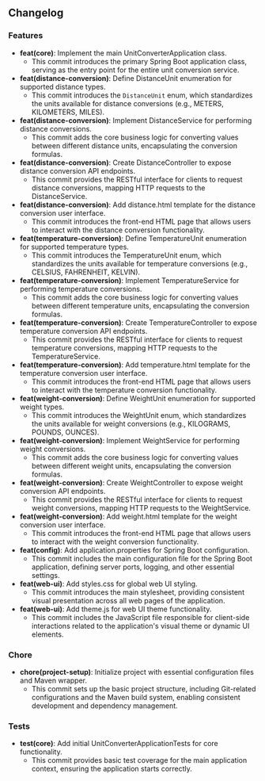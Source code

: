 ## Changelog

### Features

*   **feat(core)**: Implement the main UnitConverterApplication class.
    *   This commit introduces the primary Spring Boot application class, serving as the entry point for the entire unit conversion service.
*   **feat(distance-conversion)**: Define DistanceUnit enumeration for supported distance types.
    *   This commit introduces the `DistanceUnit` enum, which standardizes the units available for distance conversions (e.g., METERS, KILOMETERS, MILES).
*   **feat(distance-conversion)**: Implement DistanceService for performing distance conversions.
    *   This commit adds the core business logic for converting values between different distance units, encapsulating the conversion formulas.
*   **feat(distance-conversion)**: Create DistanceController to expose distance conversion API endpoints.
    *   This commit provides the RESTful interface for clients to request distance conversions, mapping HTTP requests to the DistanceService.
*   **feat(distance-conversion)**: Add distance.html template for the distance conversion user interface.
    *   This commit introduces the front-end HTML page that allows users to interact with the distance conversion functionality.
*   **feat(temperature-conversion)**: Define TemperatureUnit enumeration for supported temperature types.
    *   This commit introduces the TemperatureUnit enum, which standardizes the units available for temperature conversions (e.g., CELSIUS, FAHRENHEIT, KELVIN).
*   **feat(temperature-conversion)**: Implement TemperatureService for performing temperature conversions.
    *   This commit adds the core business logic for converting values between different temperature units, encapsulating the conversion formulas.
*   **feat(temperature-conversion)**: Create TemperatureController to expose temperature conversion API endpoints.
    *   This commit provides the RESTful interface for clients to request temperature conversions, mapping HTTP requests to the TemperatureService.
*   **feat(temperature-conversion)**: Add temperature.html template for the temperature conversion user interface.
    *   This commit introduces the front-end HTML page that allows users to interact with the temperature conversion functionality.
*   **feat(weight-conversion)**: Define WeightUnit enumeration for supported weight types.
    *   This commit introduces the WeightUnit enum, which standardizes the units available for weight conversions (e.g., KILOGRAMS, POUNDS, OUNCES).
*   **feat(weight-conversion)**: Implement WeightService for performing weight conversions.
    *   This commit adds the core business logic for converting values between different weight units, encapsulating the conversion formulas.
*   **feat(weight-conversion)**: Create WeightController to expose weight conversion API endpoints.
    *   This commit provides the RESTful interface for clients to request weight conversions, mapping HTTP requests to the WeightService.
*   **feat(weight-conversion)**: Add weight.html template for the weight conversion user interface.
    *   This commit introduces the front-end HTML page that allows users to interact with the weight conversion functionality.
*   **feat(config)**: Add application.properties for Spring Boot configuration.
    *   This commit includes the main configuration file for the Spring Boot application, defining server ports, logging, and other essential settings.
*   **feat(web-ui)**: Add styles.css for global web UI styling.
    *   This commit introduces the main stylesheet, providing consistent visual presentation across all web pages of the application.
*   **feat(web-ui)**: Add theme.js for web UI theme functionality.
    *   This commit includes the JavaScript file responsible for client-side interactions related to the application's visual theme or dynamic UI elements.

### Chore

*   **chore(project-setup)**: Initialize project with essential configuration files and Maven wrapper.
    *   This commit sets up the basic project structure, including Git-related configurations and the Maven build system, enabling consistent development and dependency management.

### Tests

*   **test(core)**: Add initial UnitConverterApplicationTests for core functionality.
    *   This commit provides basic test coverage for the main application context, ensuring the application starts correctly.
